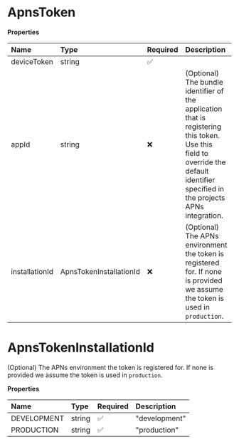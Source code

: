 # ApnsToken

**Properties**

| Name           | Type                    | Required | Description                                                                                                                                                                       |
| :------------- | :---------------------- | :------- | :-------------------------------------------------------------------------------------------------------------------------------------------------------------------------------- |
| deviceToken    | string                  | ✅       |                                                                                                                                                                                   |
| appId          | string                  | ❌       | (Optional) The bundle identifier of the application that is registering this token. Use this field to override the default identifier specified in the projects APNs integration. |
| installationId | ApnsTokenInstallationId | ❌       | (Optional) The APNs environment the token is registered for. If none is provided we assume the token is used in `production`.                                                     |

# ApnsTokenInstallationId

(Optional) The APNs environment the token is registered for. If none is provided we assume the token is used in `production`.

**Properties**

| Name        | Type   | Required | Description   |
| :---------- | :----- | :------- | :------------ |
| DEVELOPMENT | string | ✅       | "development" |
| PRODUCTION  | string | ✅       | "production"  |

<!-- This file was generated by liblab | https://liblab.com/ -->
